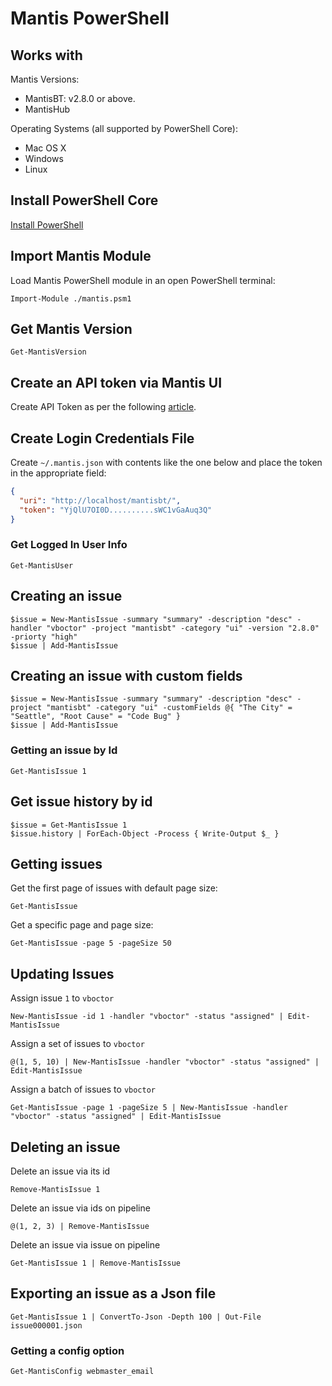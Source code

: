 # Mantis PowerShell

## Works with

Mantis Versions:
- MantisBT: v2.8.0 or above.
- MantisHub

Operating Systems (all supported by PowerShell Core):
- Mac OS X
- Windows
- Linux

## Install PowerShell Core

[Install PowerShell](https://github.com/PowerShell/PowerShell)

## Import Mantis Module

Load Mantis PowerShell module in an open PowerShell terminal:

```
Import-Module ./mantis.psm1
```

## Get Mantis Version

```
Get-MantisVersion
```

## Create an API token via Mantis UI

Create API Token as per the following [article](https://support.mantishub.com/hc/en-us/articles/206640376-Using-API-Tokens-to-access-MantisHub).

## Create Login Credentials File

Create `~/.mantis.json` with contents like the one below and place the token in the appropriate field:

```json
{
  "uri": "http://localhost/mantisbt/",
  "token": "YjQlU7OI0D..........sWC1vGaAuq3Q"
}
```

### Get Logged In User Info

```
Get-MantisUser
```

## Creating an issue

```
$issue = New-MantisIssue -summary "summary" -description "desc" -handler "vboctor" -project "mantisbt" -category "ui" -version "2.8.0" -priorty "high"
$issue | Add-MantisIssue
```

## Creating an issue with custom fields

```
$issue = New-MantisIssue -summary "summary" -description "desc" -project "mantisbt" -category "ui" -customFields @{ "The City" = "Seattle", "Root Cause" = "Code Bug" }
$issue | Add-MantisIssue
```

### Getting an issue by Id

```
Get-MantisIssue 1
```

## Get issue history by id

```
$issue = Get-MantisIssue 1
$issue.history | ForEach-Object -Process { Write-Output $_ }
```

## Getting issues

Get the first page of issues with default page size:
```
Get-MantisIssue
```

Get a specific page and page size:
```
Get-MantisIssue -page 5 -pageSize 50
```

## Updating Issues

Assign issue `1` to `vboctor`
```
New-MantisIssue -id 1 -handler "vboctor" -status "assigned" | Edit-MantisIssue
```

Assign a set of issues to `vboctor`
```
@(1, 5, 10) | New-MantisIssue -handler "vboctor" -status "assigned" | Edit-MantisIssue
```

Assign a batch of issues to `vboctor`
```
Get-MantisIssue -page 1 -pageSize 5 | New-MantisIssue -handler "vboctor" -status "assigned" | Edit-MantisIssue
```

## Deleting an issue

Delete an issue via its id
```
Remove-MantisIssue 1
```

Delete an issue via ids on pipeline
```
@(1, 2, 3) | Remove-MantisIssue
```

Delete an issue via issue on pipeline
```
Get-MantisIssue 1 | Remove-MantisIssue
```

## Exporting an issue as a Json file

```
Get-MantisIssue 1 | ConvertTo-Json -Depth 100 | Out-File issue000001.json
```

### Getting a config option

```
Get-MantisConfig webmaster_email
```
